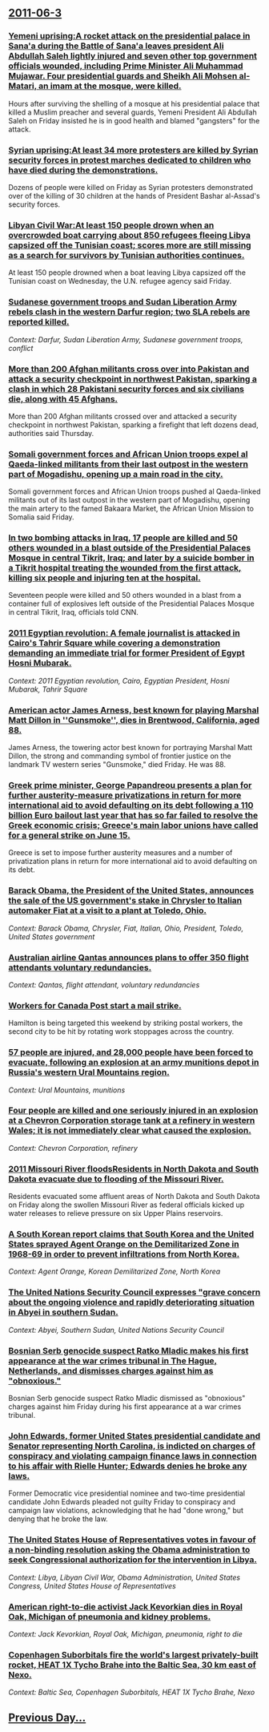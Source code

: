 ## [2011-06-3](/news/2011/06/3/index.md)

### [Yemeni uprising:A rocket attack on the presidential palace in Sana'a during the Battle of Sana'a leaves president Ali Abdullah Saleh lightly injured and seven other top government officials wounded, including Prime Minister Ali Muhammad Mujawar. Four presidential guards and Sheikh Ali Mohsen al-Matari, an imam at the mosque, were killed. ](/news/2011/06/3/yemeni-uprising-pa-rocket-attack-on-the-presidential-palace-in-sana-a-during-the-battle-of-sana-a-leaves-president-ali-abdullah-saleh-lightl.md)
Hours after surviving the shelling of a mosque at his presidential palace that killed a Muslim preacher and several guards, Yemeni President Ali Abdullah Saleh on Friday insisted he is in good health and blamed &quot;gangsters&quot; for the attack.

### [Syrian uprising:At least 34 more protesters are killed by Syrian security forces in protest marches dedicated to children who have died during the demonstrations. ](/news/2011/06/3/syrian-uprising-pat-least-34-more-protesters-are-killed-by-syrian-security-forces-in-protest-marches-dedicated-to-children-who-have-died-dur.md)
Dozens of people were killed on Friday as Syrian protesters demonstrated over of the killing of 30 children at the hands of President Bashar al-Assad&#039;s security forces.

### [Libyan Civil War:At least 150 people drown when an overcrowded boat carrying about 850 refugees fleeing Libya capsized off the Tunisian coast; scores more are still missing as a search for survivors by Tunisian authorities continues. ](/news/2011/06/3/libyan-civil-war-pat-least-150-people-drown-when-an-overcrowded-boat-carrying-about-850-refugees-fleeing-libya-capsized-off-the-tunisian-coa.md)
At least 150 people drowned when a boat leaving Libya capsized off the Tunisian coast on Wednesday, the U.N. refugee agency said Friday.

### [Sudanese government troops and Sudan Liberation Army rebels clash in the western Darfur region; two SLA rebels are reported killed. ](/news/2011/06/3/sudanese-government-troops-and-sudan-liberation-army-rebels-clash-in-the-western-darfur-region-two-sla-rebels-are-reported-killed.md)
_Context: Darfur, Sudan Liberation Army, Sudanese government troops, conflict_

### [More than 200 Afghan militants cross over into Pakistan and attack a security checkpoint in northwest Pakistan, sparking a clash in which 28 Pakistani security forces and six civilians die, along with 45 Afghans. ](/news/2011/06/3/more-than-200-afghan-militants-cross-over-into-pakistan-and-attack-a-security-checkpoint-in-northwest-pakistan-sparking-a-clash-in-which-28.md)
More than 200 Afghan militants crossed over and attacked a security checkpoint in northwest Pakistan, sparking a firefight that left dozens dead, authorities said Thursday.

### [Somali government forces and African Union troops expel al Qaeda-linked militants from their last outpost in the western part of Mogadishu, opening up a main road in the city. ](/news/2011/06/3/somali-government-forces-and-african-union-troops-expel-al-qaeda-linked-militants-from-their-last-outpost-in-the-western-part-of-mogadishu.md)
Somali government forces and African Union troops pushed al Qaeda-linked militants out of its last outpost in the western part of Mogadishu, opening the main artery to the famed Bakaara Market, the African Union Mission to Somalia said Friday.

### [In two bombing attacks in Iraq, 17 people are killed and 50 others wounded in a blast outside of the Presidential Palaces Mosque in central Tikrit, Iraq; and later by a suicide bomber in a Tikrit hospital treating the wounded from the first attack, killing six people and injuring ten at the hospital. ](/news/2011/06/3/in-two-bombing-attacks-in-iraq-17-people-are-killed-and-50-others-wounded-in-a-blast-outside-of-the-presidential-palaces-mosque-in-central.md)
Seventeen people were killed and 50 others wounded in a blast from a container full of explosives left outside of the Presidential Palaces Mosque in central Tikrit, Iraq, officials told CNN.

### [2011 Egyptian revolution: A female journalist is attacked in Cairo's Tahrir Square while covering a demonstration demanding an immediate trial for former President of Egypt Hosni Mubarak. ](/news/2011/06/3/2011-egyptian-revolution-a-female-journalist-is-attacked-in-cairo-s-tahrir-square-while-covering-a-demonstration-demanding-an-immediate-tri.md)
_Context: 2011 Egyptian revolution, Cairo, Egyptian President, Hosni Mubarak, Tahrir Square_

### [American actor James Arness, best known for playing Marshal Matt Dillon in ''Gunsmoke'', dies in Brentwood, California, aged 88. ](/news/2011/06/3/american-actor-james-arness-best-known-for-playing-marshal-matt-dillon-in-gunsmoke-dies-in-brentwood-california-aged-88.md)
James Arness, the towering actor best known for portraying Marshal Matt Dillon, the strong and commanding symbol of frontier justice on the landmark TV western series &quot;Gunsmoke,&quot; died Friday. He was 88.

### [Greek prime minister, George Papandreou presents a plan for further austerity-measure privatizations in return for more international aid to avoid defaulting on its debt following a 110 billion Euro bailout last year that has so far failed to resolve the Greek economic crisis; Greece's main labor unions have called for a general strike on June 15. ](/news/2011/06/3/greek-prime-minister-george-papandreou-presents-a-plan-for-further-austerity-measure-privatizations-in-return-for-more-international-aid-to.md)
Greece is set to impose further austerity measures and a number of privatization plans in return for more international aid to avoid defaulting on its debt.

### [Barack Obama, the President of the United States, announces the sale of the US government's stake in Chrysler to Italian automaker Fiat at a visit to a plant at Toledo, Ohio. ](/news/2011/06/3/barack-obama-the-president-of-the-united-states-announces-the-sale-of-the-us-government-s-stake-in-chrysler-to-italian-automaker-fiat-at-a.md)
_Context: Barack Obama, Chrysler, Fiat, Italian, Ohio, President, Toledo, United States government_

### [Australian airline Qantas announces plans to offer 350 flight attendants voluntary redundancies. ](/news/2011/06/3/australian-airline-qantas-announces-plans-to-offer-350-flight-attendants-voluntary-redundancies.md)
_Context: Qantas, flight attendant, voluntary redundancies_

### [Workers for Canada Post start a mail strike. ](/news/2011/06/3/workers-for-canada-post-start-a-mail-strike.md)
Hamilton is being targeted this weekend by striking postal workers, the second city to be hit by rotating work stoppages across the country. 

### [57 people are injured, and 28,000 people have been forced to evacuate, following an explosion at an army munitions depot in Russia's western Ural Mountains region. ](/news/2011/06/3/57-people-are-injured-and-28-000-people-have-been-forced-to-evacuate-following-an-explosion-at-an-army-munitions-depot-in-russia-s-western.md)
_Context: Ural Mountains, munitions_

### [Four people are killed and one seriously injured in an explosion at a Chevron Corporation storage tank at a  refinery in western Wales; it is not immediately clear what caused the explosion. ](/news/2011/06/3/four-people-are-killed-and-one-seriously-injured-in-an-explosion-at-a-chevron-corporation-storage-tank-at-a-refinery-in-western-wales-it-i.md)
_Context: Chevron Corporation, refinery_

### [2011 Missouri River floodsResidents in North Dakota and South Dakota evacuate due to flooding of the Missouri River. ](/news/2011/06/3/2011-missouri-river-floodspresidents-in-north-dakota-and-south-dakota-evacuate-due-to-flooding-of-the-missouri-river.md)
Residents evacuated some affluent areas of North Dakota and South Dakota on Friday along the swollen Missouri River as federal officials kicked up water releases to relieve pressure on six Upper Plains reservoirs.

### [A South Korean report claims that South Korea and the United States sprayed Agent Orange on the Demilitarized Zone in 1968-69 in order to prevent infiltrations from North Korea. ](/news/2011/06/3/a-south-korean-report-claims-that-south-korea-and-the-united-states-sprayed-agent-orange-on-the-demilitarized-zone-in-1968-69-in-order-to-pr.md)
_Context: Agent Orange, Korean Demilitarized Zone, North Korea_

### [The United Nations Security Council expresses "grave concern about the ongoing violence and rapidly deteriorating situation in Abyei in southern Sudan. ](/news/2011/06/3/the-united-nations-security-council-expresses-grave-concern-about-the-ongoing-violence-and-rapidly-deteriorating-situation-in-abyei-in-sout.md)
_Context: Abyei, Southern Sudan, United Nations Security Council_

### [Bosnian Serb genocide suspect Ratko Mladic makes his first appearance at the war crimes tribunal in The Hague, Netherlands, and dismisses charges against him as "obnoxious." ](/news/2011/06/3/bosnian-serb-genocide-suspect-ratko-mladia-makes-his-first-appearance-at-the-war-crimes-tribunal-in-the-hague-netherlands-and-dismisses-c.md)
Bosnian Serb genocide suspect Ratko Mladic dismissed as &quot;obnoxious&quot; charges against him Friday during his first appearance at a war crimes tribunal.

### [John Edwards, former United States presidential candidate and Senator representing North Carolina, is indicted on charges of conspiracy and violating campaign finance laws in connection to his affair with Rielle Hunter; Edwards denies he broke any laws. ](/news/2011/06/3/john-edwards-former-united-states-presidential-candidate-and-senator-representing-north-carolina-is-indicted-on-charges-of-conspiracy-and.md)
Former Democratic vice presidential nominee and two-time presidential candidate John Edwards pleaded not guilty Friday to conspiracy and campaign law violations, acknowledging that he had &quot;done wrong,&quot; but denying that he broke the law.

### [The United States House of Representatives votes in favour of a non-binding resolution asking the Obama administration to seek Congressional authorization for the intervention in Libya. ](/news/2011/06/3/the-united-states-house-of-representatives-votes-in-favour-of-a-non-binding-resolution-asking-the-obama-administration-to-seek-congressional.md)
_Context: Libya, Libyan Civil War, Obama Administration, United States Congress, United States House of Representatives_

### [American right-to-die activist Jack Kevorkian dies in Royal Oak, Michigan of pneumonia and kidney problems. ](/news/2011/06/3/american-right-to-die-activist-jack-kevorkian-dies-in-royal-oak-michigan-of-pneumonia-and-kidney-problems.md)
_Context: Jack Kevorkian, Royal Oak, Michigan, pneumonia, right to die_

### [Copenhagen Suborbitals fire the world's largest privately-built rocket, HEAT 1X Tycho Brahe into the Baltic Sea, 30 km east of Nexo.](/news/2011/06/3/copenhagen-suborbitals-fire-the-world-s-largest-privately-built-rocket-heat-1x-tycho-brahe-into-the-baltic-sea-30-km-east-of-nexa.md)
_Context: Baltic Sea, Copenhagen Suborbitals, HEAT 1X Tycho Brahe, Nexo_

## [Previous Day...](/news/2011/06/2/index.md)

